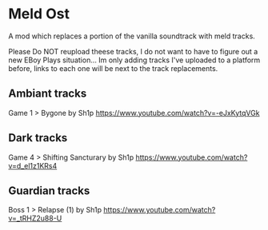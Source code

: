 # Meld Ost
A mod which replaces a portion of the vanilla soundtrack with meld tracks.

Please Do NOT reupload theese tracks, I do not want to have to figure out a new EBoy Plays situation...
Im only adding tracks I've uploaded to a platform before, links to each one will be next to the track replacements.


## Ambiant tracks
Game 1 > Bygone by Sh1p
https://www.youtube.com/watch?v=-eJxKytqVGk

## Dark tracks
Game 4 > Shifting Sancturary by Sh1p
https://www.youtube.com/watch?v=d_el1z1KRs4

## Guardian tracks
Boss 1 > Relapse (1) by Sh1p
https://www.youtube.com/watch?v=_tRHZ2u88-U
